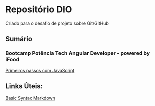 # Repositório DIO<br>
Criado para o desafio de projeto sobre Git/GitHub<br>

## **Sumário**<br>
### Bootcamp Potência Tech Angular Developer - powered by iFood<br>
[Primeiros passos com JavaScript](https://github.com/yunnosnd/dio-desafio-github-primeiro-repositorio/tree/main/Pot%C3%AAncia%20Tech%20Angular%20Developer%20powered%20by%20iFood/Primeiros%20passos%20com%20JS)<br>

## **Links Úteis:**<br>
[Basic Syntax Markdown](https://www.markdownguide.org/basic-syntax/)<br>
